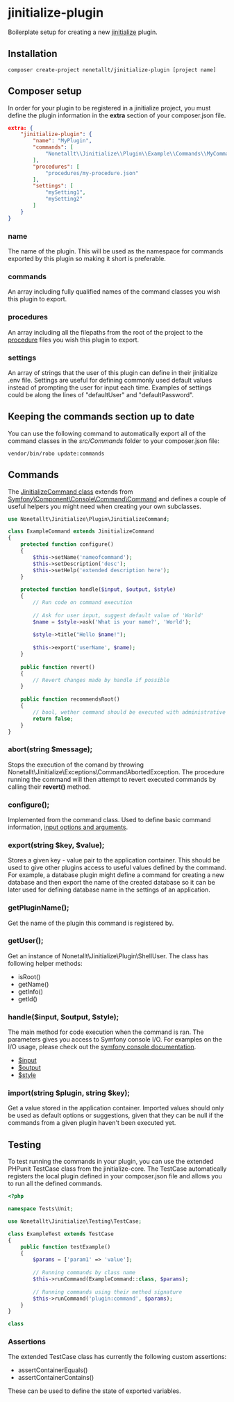 # jinitialize-plugin

Boilerplate setup for creating a new [jinitialize](https://github.com/nonetallt/jinitialize) plugin.

## Installation
```
composer create-project nonetallt/jinitialize-plugin [project name]
```

## Composer setup

In order for your plugin to be registered in a jinitialize project, you must define the plugin information in the **extra** section of your composer.json file.

```json
extra: {
    "jinitialize-plugin": {
        "name": "MyPlugin",
        "commands": [
            "Nonetallt\\Jinitialize\\Plugin\\Example\\Commands\\MyCommand::class"
        ],
        "procedures": [
            "procedures/my-procedure.json"
        ],
        "settings": [
            "mySetting1",
            "mySetting2"
        ]
    }
}
```

### name
The name of the plugin. This will be used as the namespace for commands exported by this plugin so making it short is preferable.

### commands
An array including fully qualified names of the command classes you wish this plugin to export.

### procedures
An array including all the filepaths from the root of the project to the [procedure](https://github.com/nonetallt/jinitialize#procedure) files you wish this plugin to export.

### settings
An array of strings that the user of this plugin can define in their jinitialize .env file. Settings are useful for defining commonly used default values instead of prompting the user for input each time. Examples of settings could be along the lines of "defaultUser" and "defaultPassword".


## Keeping the commands section up to date
You can use the following command to automatically export all of the command classes in the *src/Commands* folder to your composer.json file:
```
vendor/bin/robo update:commands
```

## Commands

The [JinitializeCommand class](https://github.com/nonetallt/jinitialize-core/blob/master/src/JinitializeCommand.php) extends from [Symfony\Component\Console\Command\Command](https://api.symfony.com/3.4/Symfony/Component/Console/Command/Command.html) and defines a couple of useful helpers you might need when creating your own subclasses.

```php
use Nonetallt\Jinitialize\Plugin\JinitializeCommand;

class ExampleCommand extends JinitializeCommand
{
    protected function configure()
    {
        $this->setName('nameofcommand');
        $this->setDescription('desc');
        $this->setHelp('extended description here');
    }
    
    protected function handle($input, $output, $style)
    {
        // Run code on command execution
        
        // Ask for user input, suggest default value of 'World'
        $name = $style->ask('What is your name?', 'World');
        
        $style->title("Hello $name!");
        
        $this->export('userName', $name);
    }
    
    public function revert()
    {
        // Revert changes made by handle if possible
    }
    
    public function recommendsRoot()
    {
        // bool, wether command should be executed with administrative priviliges
        return false;
    }
}
```

### abort(string $message);
Stops the execution of the comand by throwing Nonetallt\Jinitialize\Exceptions\CommandAbortedException. The procedure running the command will then attempt to revert executed commands by calling their **revert()** method.

### configure();
Implemented from the command class. Used to define basic command information, [input options and arguments](http://symfony.com/doc/3.4/console/input.html).

### export(string $key, $value);
Stores a given key - value pair to the application container. This should be used to give other plugins access to useful values defined by the command. For example, a database plugin might define a command for creating a new database and then export the name of the created database so it can be later used for defining database name in the settings of an application.

### getPluginName();
Get the name of the plugin this command is registered by.

### getUser();
Get an instance of Nonetallt\Jinitialize\Plugin\ShellUser. The class has following helper methods:
* isRoot()
* getName()
* getInfo()
* getId()

### handle($input, $output, $style);
The main method for code execution when the command is ran. The parameters gives you access to Symfony console I/O. For examples on the I/O usage, please check out the [symfony console documentation](https://symfony.com/doc/current/console/style.html#helper-methods).

* [$input](https://api.symfony.com/3.4/Symfony/Component/Console/Input/InputInterface.html)
* [$output](https://api.symfony.com/3.4/Symfony/Component/Console/Output/OutputInterface.html)
* [$style](https://api.symfony.com/3.4/Symfony/Component/Console/Style/SymfonyStyle.html)

### import(string $plugin, string $key);
Get a value stored in the application container. Imported values should only be used as default options or suggestions, given that they can be null if the commands from a given plugin haven't been executed yet.


## Testing

To test running the commands in your plugin, you can use the extended PHPunit TestCase class from the jinitialize-core. The TestCase automatically registers the local plugin defined in your composer.json file and allows you to run all the defined commands.

```php
<?php

namespace Tests\Unit;

use Nonetallt\Jinitialize\Testing\TestCase;

class ExampleTest extends TestCase
{
    public function testExample()
    {
        $params = ['param1' => 'value'];
        
        // Running commands by class name
        $this->runCommand(ExampleCommand::class, $params);
        
        // Running commands using their method signature
        $this->runCommand('plugin:command', $params);
    }
}

class 
```

### Assertions

The extended TestCase class has currently the following custom assertions:
* assertContainerEquals()
* assertContainerContains()

These can be used to define the state of exported variables.

